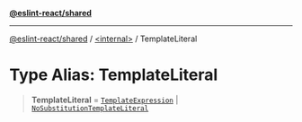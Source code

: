 [**@eslint-react/shared**](../../README.md)

***

[@eslint-react/shared](../../README.md) / [\<internal\>](../README.md) / TemplateLiteral

# Type Alias: TemplateLiteral

> **TemplateLiteral** = [`TemplateExpression`](../interfaces/TemplateExpression.md) \| [`NoSubstitutionTemplateLiteral`](../interfaces/NoSubstitutionTemplateLiteral.md)
